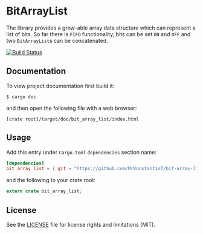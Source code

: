 
# BitArrayList

The library provides a grow-able array data structure which can represent a list of bits. So far there is `FIFO` functionality, bits can be set `ON` and `OFF` and two `BitArrayList`s can be concatenated.

[![Build Status](https://travis-ci.org/MrKonstantinT/bit-array-list.svg?branch=master)](https://travis-ci.org/MrKonstantinT/bit-array-list)

## Documentation

To view project documentation first build it:

```
$ cargo doc
```

and then open the following file with a web browser:

```
[crate root]/target/doc/bit_array_list/index.html
```

## Usage

Add this entry under `Cargo.toml` `dependencies` section name:

```toml
[dependencies]
bit_array_list = { git = "https://github.com/MrKonstantinT/bit-array-list" }
```

and the following to your crate root:

```rust
extern crate bit_array_list;
```

## License

See the [LICENSE](LICENSE.md) file for license rights and limitations (MIT).
